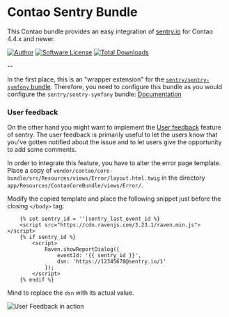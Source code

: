 Contao Sentry Bundle
====================

This Contao bundle provides an easy integration of [sentry.io](https://sentry.io/) for Contao 4.4.x and newer.

[![Author](http://img.shields.io/badge/author-@1upgmbh-blue.svg?style=flat-square)](https://twitter.com/1upgmbh)
[![Software License](http://img.shields.io/badge/license-MIT-brightgreen.svg?style=flat-square)](LICENSE)
[![Total Downloads](http://img.shields.io/packagist/dt/oneup/contao-sentry-bundle.svg?style=flat-square)](https://packagist.org/packages/oneup/contao-sentry-bundle)

--

In the first place, this is an "wrapper extension" for the [`sentry/sentry-symfony` bundle][1]. Therefore, you need to
configure this bundle as you would configure the `sentry/sentry-symfony` bundle: [Documentation][2]

### User feedback

On the other hand you might want to implement the [User feedback][3] feature of sentry. The user feedback is primarily
useful to let the users know that you've gotten notified about the issue and to let users give the opportunity to add
some comments.

In order to integrate this feature, you have to alter the error page template. Place a copy of 
`vendor/contao/core-bundle/src/Resources/views/Error/layout.html.twig` in the directory 
`app/Resources/ContaoCoreBundle/views/Error/`.

Modify the copied template and place the following snippet just before the closing `</body>` tag:
```twig
    {% set sentry_id = ''|sentry_last_event_id %}
    <script src="https://cdn.ravenjs.com/3.23.1/raven.min.js"></script>
    {% if sentry_id %}
        <script>
            Raven.showReportDialog({
                eventId: '{{ sentry_id }}',
                dsn: 'https://12345678@sentry.io/1'
            });
        </script>
    {% endif %}
```

Mind to replace the `dsn` with its actual value.

![User Feedback in action][4]


[1]: https://github.com/getsentry/sentry-symfony/
[2]: https://github.com/getsentry/sentry-symfony/#step-3-configure-the-sdk
[3]: https://docs.sentry.io/learn/user-feedback/
[4]: https://user-images.githubusercontent.com/1284725/41782120-a06637f0-7639-11e8-96d7-a053e7ddd232.png
